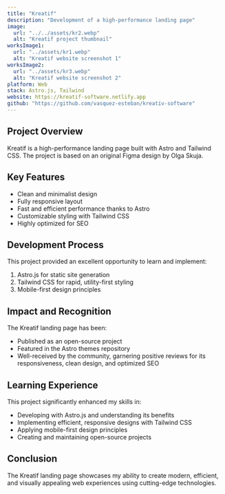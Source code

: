 ```yaml
---
title: "Kreatif"
description: "Development of a high-performance landing page"
image:
  url: "../../assets/kr2.webp"
  alt: "Kreatif project thumbnail"
worksImage1:
  url: "../assets/kr1.webp"
  alt: "Kreatif website screenshot 1"
worksImage2:
  url: "../assets/kr3.webp"
  alt: "Kreatif website screenshot 2"
platform: Web
stack: Astro.js, Tailwind
website: https://kreatif-software.netlify.app
github: "https://github.com/vasquez-esteban/kreativ-software"
---
```


## Project Overview

Kreatif is a high-performance landing page built with Astro and Tailwind CSS. The project is based on an original Figma design by Olga Skuja.

## Key Features

- Clean and minimalist design
- Fully responsive layout
- Fast and efficient performance thanks to Astro
- Customizable styling with Tailwind CSS
- Highly optimized for SEO

## Development Process

This project provided an excellent opportunity to learn and implement:

1. Astro.js for static site generation
2. Tailwind CSS for rapid, utility-first styling
3. Mobile-first design principles

## Impact and Recognition

The Kreatif landing page has been:

- Published as an open-source project
- Featured in the Astro themes repository
- Well-received by the community, garnering positive reviews for its responsiveness, clean design, and optimized SEO

## Learning Experience

This project significantly enhanced my skills in:

- Developing with Astro.js and understanding its benefits
- Implementing efficient, responsive designs with Tailwind CSS
- Applying mobile-first design principles
- Creating and maintaining open-source projects

## Conclusion

The Kreatif landing page showcases my ability to create modern, efficient, and visually appealing web experiences using cutting-edge technologies.
